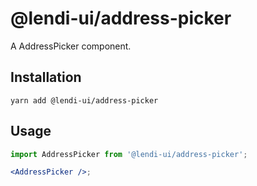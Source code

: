# @lendi-ui/address-picker

A AddressPicker component.

## Installation

```
yarn add @lendi-ui/address-picker
```

## Usage

```jsx
import AddressPicker from '@lendi-ui/address-picker';

<AddressPicker />;
```
